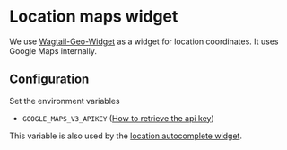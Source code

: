 # Location maps widget

We use [Wagtail-Geo-Widget](https://github.com/Frojd/wagtail-geo-widget/) as a widget for location coordinates. It uses Google Maps internally.

## Configuration

Set the environment variables

- `GOOGLE_MAPS_V3_APIKEY` ([How to retrieve the api key](https://github.com/Frojd/wagtail-geo-widget/blob/main/docs/getting-started-with-google-maps.md#retriving-a-google-maps-api-key))

This variable is also used by the [location autocomplete widget](./location-autocomplete.md).
